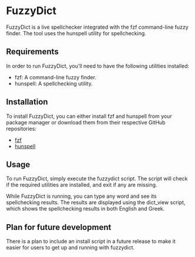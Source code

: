 # FuzzyDict

FuzzyDict is a live spellchecker integrated with the fzf command-line fuzzy
finder. The tool uses the hunspell utility for spellchecking.

## Requirements

In order to run FuzzyDict, you'll need to have the following utilities installed:

* fzf: A command-line fuzzy finder.
* hunspell: A spellchecking utility.

## Installation

To install FuzzyDict, you can either install fzf and hunspell from your package
manager or download them from their respective GitHub repositories:

* [fzf](https://github.com/junegunn/fzf)
* [hunspell](https://github.com/hunspell/hunspell)

## Usage

To run FuzzyDict, simply execute the fuzzydict script. The script will check if
the required utilities are installed, and exit if any are missing.

While FuzzyDict is running, you can type any word and see its spellchecking
results. The results are displayed using the dict_view script, which shows the
spellchecking results in both English and Greek.

## Plan for future development

There is a plan to include an install script in a future release to make it
easier for users to get up and running with fuzzydict.
